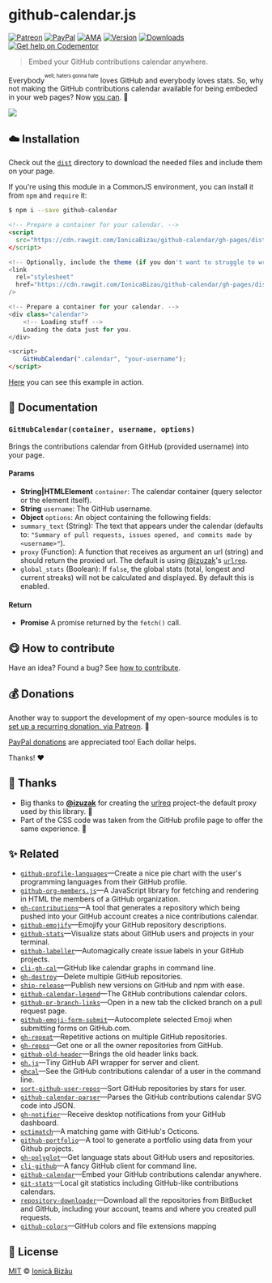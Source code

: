 
# github-calendar.js

 [![Patreon](https://img.shields.io/badge/Support%20me%20on-Patreon-%23e6461a.svg)][paypal-donations] [![PayPal](https://img.shields.io/badge/%24-paypal-f39c12.svg)][paypal-donations] [![AMA](https://img.shields.io/badge/ask%20me-anything-1abc9c.svg)](https://github.com/IonicaBizau/ama) [![Version](https://img.shields.io/npm/v/github-calendar.svg)](https://www.npmjs.com/package/github-calendar) [![Downloads](https://img.shields.io/npm/dt/github-calendar.svg)](https://www.npmjs.com/package/github-calendar) [![Get help on Codementor](https://cdn.codementor.io/badges/get_help_github.svg)](https://www.codementor.io/johnnyb?utm_source=github&utm_medium=button&utm_term=johnnyb&utm_campaign=github)

> Embed your GitHub contributions calendar anywhere.


Everybody<sup><sup>well, haters gonna hate</sup></sup> loves GitHub and everybody loves stats. So, why not making the GitHub contributions calendar available for being embeded in your web pages? Now [you can](https://ionicabizau.github.io/github-calendar/example). :tada:


[![](http://i.imgur.com/S1h8XoB.jpg)](https://ionicabizau.github.io/github-calendar/example)


## :cloud: Installation


Check out the [`dist`](/dist) directory to download the needed files and include them on your page.

If you're using this module in a CommonJS environment, you can install it from `npm` and `require` it:

```sh
$ npm i --save github-calendar
```


```html
<!-- Prepare a container for your calendar. -->
<script
  src="https://cdn.rawgit.com/IonicaBizau/github-calendar/gh-pages/dist/github-calendar.min.js"
</script>

<!-- Optionally, include the theme (if you don't want to struggle to write the CSS) -->
<link
  rel="stylesheet"
  href="https://cdn.rawgit.com/IonicaBizau/github-calendar/gh-pages/dist/github-calendar.css"
/>

<!-- Prepare a container for your calendar. -->
<div class="calendar">
    <!-- Loading stuff -->
    Loading the data just for you.
</div>

<script>
    GitHubCalendar(".calendar", "your-username");
</script>
```

[Here](http://codepen.io/anon/pen/aZmjvZ?editors=1000) you can see this example in action.


## :memo: Documentation


### `GitHubCalendar(container, username, options)`
Brings the contributions calendar from GitHub (provided username) into your page.

#### Params
- **String|HTMLElement** `container`: The calendar container (query selector or the element itself).
- **String** `username`: The GitHub username.
- **Object** `options`: An object containing the following fields:
 - `summary_text` (String): The text that appears under the calendar (defaults to: `"Summary of
   pull requests, issues opened, and commits made by <username>"`).
 - `proxy` (Function): A function that receives as argument an url (string) and should return the proxied url.
   The default is using [@izuzak](https://github.com/izuzak)'s [`urlreq`](https://github.com/izuzak/urlreq).
 - `global_stats` (Boolean): If `false`, the global stats (total, longest and current streaks) will not be calculated and displayed. By default this is enabled.

#### Return
- **Promise** A promise returned by the `fetch()` call.



## :yum: How to contribute
Have an idea? Found a bug? See [how to contribute][contributing].

## :moneybag: Donations

Another way to support the development of my open-source modules is
to [set up a recurring donation, via Patreon][patreon]. :rocket:

[PayPal donations][paypal-donations] are appreciated too! Each dollar helps.

Thanks! :heart:

## :cake: Thanks

 - Big thanks to [**@izuzak**](https://github.com/izuzak) for creating the [urlreq](https://github.com/izuzak/urlreq) project–the default proxy used by this library. :cake:
 - Part of the CSS code was taken from the GitHub profile page to offer the same experience. :art:



## :sparkles: Related

 - [`github-profile-languages`](https://github.com/IonicaBizau/github-profile-languages)—Create a nice pie chart with the user's programming languages from their GitHub profile.
 - [`github-org-members.js`](https://github.com/IonicaBizau/github-org-members.js)—A JavaScript library for fetching and rendering in HTML the members of a GitHub organization.
 - [`gh-contributions`](https://github.com/IonicaBizau/github-contributions)—A tool that generates a repository which being pushed into your GitHub account creates a nice contributions calendar.
 - [`github-emojify`](https://github.com/IonicaBizau/github-emojifiy#readme)—Emojify your GitHub repository descriptions.
 - [`github-stats`](https://github.com/IonicaBizau/github-stats)—Visualize stats about GitHub users and projects in your terminal.
 - [`github-labeller`](https://github.com/IonicaBizau/github-labeller#readme)—Automagically create issue labels in your GitHub projects.
 - [`cli-gh-cal`](https://github.com/IonicaBizau/cli-gh-cal)—GitHub like calendar graphs in command line.
 - [`gh-destroy`](https://github.com/IonicaBizau/gh-destroy#readme)—Delete multiple GitHub repositories.
 - [`ship-release`](https://github.com/IonicaBizau/ship-release#readme)—Publish new versions on GitHub and npm with ease.
 - [`github-calendar-legend`](https://github.com/IonicaBizau/github-calendar-legend#readme)—The GitHub contributions calendar colors.
 - [`github-pr-branch-links`](https://github.com/IonicaBizau/github-pr-branch-links)—Open in a new tab the clicked branch on a pull request page.
 - [`github-emoji-form-submit`](https://github.com/IonicaBizau/github-emoji-form-submit#readme)—Autocomplete selected Emoji when submitting forms on GitHub.com.
 - [`gh-repeat`](https://github.com/IonicaBizau/gh-repeat#readme)—Repetitive actions on multiple GitHub repositories.
 - [`gh-repos`](https://github.com/IonicaBizau/gh-repos#readme)—Get one or all the owner repositories from GitHub.
 - [`github-old-header`](https://github.com/IonicaBizau/github-old-header)—Brings the old header links back.
 - [`gh.js`](https://github.com/IonicaBizau/gh.js)—Tiny GitHub API wrapper for server and client.
 - [`ghcal`](https://github.com/IonicaBizau/ghcal)—See the GitHub contributions calendar of a user in the command line.
 - [`sort-github-user-repos`](https://github.com/IonicaBizau/sort-github-user-repos#readme)—Sort GitHub repositories by stars for user.
 - [`github-calendar-parser`](https://github.com/IonicaBizau/github-calendar-parser#readme)—Parses the GitHub contributions calendar SVG code into JSON.
 - [`gh-notifier`](https://bitbucket.org/IonicaBizau/gh-notifier#readme)—Receive desktop notifications from your GitHub dashboard.
 - [`octimatch`](https://github.com/IonicaBizau/OctiMatch#readme)—A matching game with GitHub's Octicons.
 - [`github-portfolio`](https://github.com/IonicaBizau/github-portfolio#readme)—A tool to generate a portfolio using data from your Github projects.
 - [`gh-polyglot`](https://github.com/IonicaBizau/node-gh-polyglot)—Get language stats about GitHub users and repositories.
 - [`cli-github`](https://github.com/IonicaBizau/cli-github)—A fancy GitHub client for command line.
 - [`github-calendar`](https://github.com/IonicaBizau/github-calendar#readme)—Embed your GitHub contributions calendar anywhere.
 - [`git-stats`](https://github.com/IonicaBizau/git-stats)—Local git statistics including GitHub-like contributions calendars.
 - [`repository-downloader`](https://github.com/IonicaBizau/repository-downloader)—Download all the repositories from BitBucket and GitHub, including your account, teams and where you created pull requests.
 - [`github-colors`](https://github.com/IonicaBizau/github-colors)—GitHub colors and file extensions mapping



## :scroll: License

[MIT][license] © [Ionică Bizău][website]

[patreon]: https://www.patreon.com/ionicabizau
[paypal-donations]: https://www.paypal.com/cgi-bin/webscr?cmd=_s-xclick&hosted_button_id=RVXDDLKKLQRJW
[donate-now]: http://i.imgur.com/6cMbHOC.png

[license]: http://showalicense.com/?fullname=Ionic%C4%83%20Biz%C4%83u%20%3Cbizauionica%40gmail.com%3E%20(http%3A%2F%2Fionicabizau.net)&year=2016#license-mit
[website]: http://ionicabizau.net
[contributing]: /CONTRIBUTING.md
[docs]: /DOCUMENTATION.md
